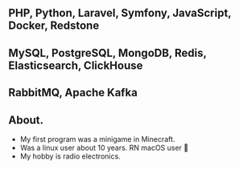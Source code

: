 ## PHP, Python, Laravel, Symfony, JavaScript, Docker, Redstone
## MySQL, PostgreSQL, MongoDB, Redis, Elasticsearch, ClickHouse
## RabbitMQ, Apache Kafka

## About.
* My first program was a minigame in Minecraft.
* Was a linux user about 10 years. RN macOS user 🍎
* My hobby is radio electronics.



